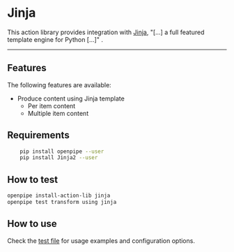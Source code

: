 Jinja
=====

This action library provides integration with [Jinja], "[...] a full featured template engine for Python [...]" .

---

[Jinja]: http://jinja.pocoo.org/

Features
--------
The following features are available:

- Produce content using Jinja template
    - Per item content
    - Multiple item content


Requirements
------------
```sh
    pip install openpipe --user
    pip install Jinja2 --user
```

## How to test

```bash
openpipe install-action-lib jinja
openpipe test transform using jinja
```

## How to use

Check the [test file](test.yaml) for usage examples and configuration options.
